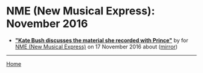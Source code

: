 # NME (New Musical Express): November 2016

 - [**"Kate Bush discusses the material she recorded with Prince"**](https://www.nme.com/news/music/kate-bush-discusses-material-recorded-prince-1860552) by  for [NME (New Musical Express)](https://www.nme.com/) on 17 November 2016 about  ([mirror](https://web.archive.org/web/*/https://www.nme.com/news/music/kate-bush-discusses-material-recorded-prince-1860552))

----

[Home](./)
